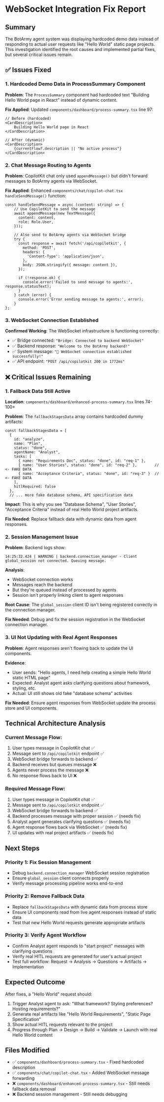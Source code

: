 # WebSocket Integration Fix Report

## Summary

The BotArmy agent system was displaying hardcoded demo data instead of responding to actual user requests like "Hello World" static page projects. This investigation identified the root causes and implemented partial fixes, but several critical issues remain.

## ✅ Issues Fixed

### 1. Hardcoded Demo Data in ProcessSummary Component
**Problem**: The `ProcessSummary` component had hardcoded text "Building Hello World page in React" instead of dynamic content.

**Fix Applied**: Updated `components/dashboard/process-summary.tsx` line 97:
```tsx
// Before (hardcoded)
<CardDescription>
    Building Hello World page in React
</CardDescription>

// After (dynamic)
<CardDescription>
    {currentFlow?.description || "No active process"}
</CardDescription>
```

### 2. Chat Message Routing to Agents  
**Problem**: CopilotKit chat only used `appendMessage()` but didn't forward messages to BotArmy agents via WebSocket.

**Fix Applied**: Enhanced `components/chat/copilot-chat.tsx` `handleSendMessage()` function:
```tsx
const handleSendMessage = async (content: string) => {
    // Use CopilotKit to send the message
    await appendMessage(new TextMessage({
      content: content,
      role: Role.User,
    }));

    // Also send to BotArmy agents via WebSocket bridge
    try {
      const response = await fetch('/api/copilotkit', {
        method: 'POST',
        headers: {
          'Content-Type': 'application/json',
        },
        body: JSON.stringify({ message: content }),
      });
      
      if (!response.ok) {
        console.error('Failed to send message to agents:', response.statusText);
      }
    } catch (error) {
      console.error('Error sending message to agents:', error);
    }
};
```

### 3. WebSocket Connection Established
**Confirmed Working**: The WebSocket infrastructure is functioning correctly:
- ✅ Bridge connected: `"Bridge: Connected to backend WebSocket"`
- ✅ Backend response: `"Welcome to the BotArmy backend!"`
- ✅ System message: `"🔗 WebSocket connection established successfully!"`
- ✅ API endpoint: `"POST /api/copilotkit 200 in 1772ms"`

## ❌ Critical Issues Remaining

### 1. Fallback Data Still Active
**Location**: `components/dashboard/enhanced-process-summary.tsx` lines 74-100+

**Problem**: The `fallbackStagesData` array contains hardcoded dummy artifacts:
```tsx
const fallbackStagesData = [
  { 
    id: "analyze", 
    name: "Plan", 
    status: "done", 
    agentName: "Analyst", 
    tasks: [
      { name: "Requirements Doc", status: "done", id: "req-1" },
      { name: "User Stories", status: "done", id: "req-2" },        // <- FAKE DATA
      { name: "Acceptance Criteria", status: "done", id: "req-3" }  // <- FAKE DATA
    ],
    hitlRequired: false
  },
  // ... more fake database schema, API specification data
```

**Impact**: This is why you see "Database Schema", "User Stories", "Acceptance Criteria" instead of real Hello World project artifacts.

**Fix Needed**: Replace fallback data with dynamic data from agent responses.

### 2. Session Management Issue
**Problem**: Backend logs show:
```
14:25:32.424 | WARNING | backend.connection_manager - Client global_session not connected. Queuing message.
```

**Analysis**: 
- WebSocket connection works
- Messages reach the backend 
- But they're queued instead of processed by agents
- Session isn't properly linking client to agent responses

**Root Cause**: The `global_session` client ID isn't being registered correctly in the connection manager.

**Fix Needed**: Debug and fix the session registration in the WebSocket connection manager.

### 3. UI Not Updating with Real Agent Responses
**Problem**: Agent responses aren't flowing back to update the UI components.

**Evidence**: 
- User sends: "Hello agents, I need help creating a simple Hello World static HTML page"
- Expected: Analyst agent asks clarifying questions about framework, styling, etc.
- Actual: UI still shows old fake "database schema" activities

**Fix Needed**: Ensure agent responses from WebSocket update the process store and UI components.

## Technical Architecture Analysis

### Current Message Flow:
1. User types message in CopilotKit chat ✅
2. Message sent to `/api/copilotkit` endpoint ✅ 
3. WebSocket bridge forwards to backend ✅
4. Backend receives but queues message ❌
5. Agents never process the message ❌
6. No response flows back to UI ❌

### Required Message Flow:
1. User types message in CopilotKit chat ✅
2. Message sent to `/api/copilotkit` endpoint ✅
3. WebSocket bridge forwards to backend ✅
4. Backend processes message with proper session ✅ (needs fix)
5. Analyst agent generates clarifying questions ✅ (needs fix)
6. Agent response flows back via WebSocket ✅ (needs fix)
7. UI updates with real project artifacts ✅ (needs fix)

## Next Steps

### Priority 1: Fix Session Management
- Debug `backend.connection_manager` WebSocket session registration
- Ensure `global_session` client connects properly
- Verify message processing pipeline works end-to-end

### Priority 2: Remove Fallback Data
- Replace `fallbackStagesData` with dynamic data from process store
- Ensure UI components read from live agent responses instead of static data
- Test that new Hello World requests generate appropriate artifacts

### Priority 3: Verify Agent Workflow
- Confirm Analyst agent responds to "start project" messages with clarifying questions
- Verify real HITL requests are generated for user's actual project
- Test full workflow: Request → Analysis → Questions → Artifacts → Implementation

## Expected Outcome

After fixes, a "Hello World" request should:
1. Trigger Analyst agent to ask: "What framework? Styling preferences? Hosting requirements?"
2. Generate real artifacts like "Hello World Requirements", "Static Page Specification"
3. Show actual HITL requests relevant to the project
4. Progress through Plan → Design → Build → Validate → Launch with real Hello World content

## Files Modified
- ✅ `components/dashboard/process-summary.tsx` - Fixed hardcoded description
- ✅ `components/chat/copilot-chat.tsx` - Added WebSocket message forwarding
- ❌ `components/dashboard/enhanced-process-summary.tsx` - Still needs fallback data removal
- ❌ Backend session management - Still needs debugging